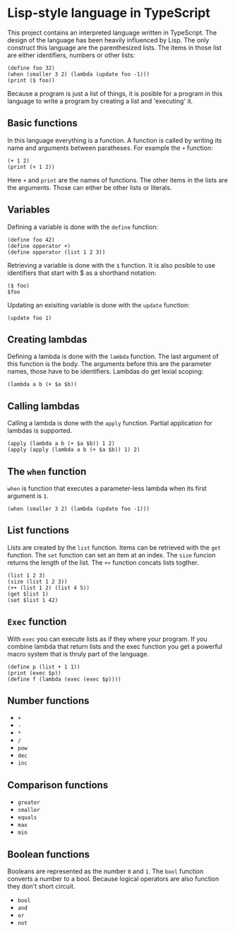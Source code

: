 # Lisp-style language in TypeScript

This project contains an interpreted language written in TypeScript. The design of the language has been heavily influenced by Lisp. The only construct this language are the parenthesized lists. The items in those list are either identifiers, numbers or other lists:

```
(define foo 32)
(when (smaller 3 2) (lambda (update foo -1)))
(print ($ foo))
```

Because a program is just a list of things, it is posible for a program in this language to write a program by creating a list and 'executing' it.

## Basic functions

In this language everything is a function. A function is called by writing its name and arguments between paratheses. For example the `+` function:

```
(+ 1 2)
(print (+ 1 2))
```

Here `+` and `print` are the names of functions. The other items in the lists are the arguments. Those can either be other lists or literals.

## Variables

Defining a variable is done with the `define` function:

```
(define foo 42)
(define opperator +)
(define opperator (list 1 2 3))
```

Retrieving a variable is done with the `$` function. It is also posible to use identifiers that start with $ as a shorthand notation:

```
($ foo)
$foo
```

Updating an exisiting variable is done with the `update` function:

```
(update foo 1)
```

## Creating lambdas

Defining a lambda is done with the `lambda` function. The last argument of this function is the body. The arguments before this are the parameter names, those have to be identifiers. Lambdas do get lexial scoping:

```
(lambda a b (+ $a $b))
```

## Calling lambdas

Calling a lambda is done with the `apply` function. Partial application for lambdas is supported.

```
(apply (lambda a b (+ $a $b)) 1 2)
(apply (apply (lambda a b (+ $a $b)) 1) 2)
```

## The `when` function

`when` is function that executes a parameter-less lambda when its first argument is `1`.

```
(when (smaller 3 2) (lambda (update foo -1)))
```

## List functions
 
Lists are created by the `list` function. Items can be retrieved with the `get` function. The `set` function can set an item at an index. The `size` funcion returns the length of the list. The `++` function concats lists togther.

```
(list 1 2 3)
(size (list 1 2 3))
(++ (list 1 2) (list 4 5))
(get $list 1)
(set $list 1 42)
```

## `Exec` function

With `exec` you can execute lists as if they where your program. If you combine lambda that return lists and the exec function you get a powerful macro system that is thruly part of the language.

```
(define p (list + 1 1))
(print (exec $p))
(define f (lambda (exec (exec $p))))
```

## Number functions

- `+`
- `-`
- `*`
- `/`
- `pow`
- `dec`
- `inc`

## Comparison functions

- `greater`
- `smaller`
- `equals`
- `max`
- `min`

## Boolean functions

Booleans are represented as the number `0` and `1`. The `bool` function converts a number to a bool. Because logical operators are also function they don't short circuit.

- `bool`
- `and`
- `or`
- `not`